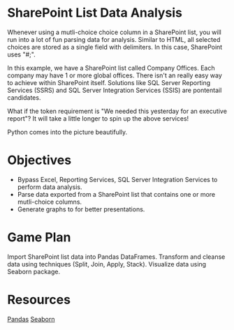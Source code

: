 # SharePoint List Data Analysis
Whenever using a mutli-choice choice column in a SharePoint list, you will run into a lot of fun parsing data for analysis. Similar to HTML, all selected choices are stored as a single field with delimiters. In this case, SharePoint uses "#;".

In this example, we have a SharePoint list called Company Offices. Each company may have 1 or more global offices. There isn't an really easy way to achieve within SharePoint itself. Solutions like SQL Server Reporting Services (SSRS) and SQL Server Integration Services (SSIS) are pontentail candidates. 

What if the token requirement is "We needed this yesterday for an executive report"? It will take a little longer to spin up the above services!

Python comes into the picture beautifully.


# Objectives
* Bypass Excel, Reporting Services, SQL Server Integration Services to perform data analysis. 
* Parse data exported from a SharePoint list that contains one or more mutli-choice columns.
* Generate graphs to for better presentations.


# Game Plan
Import SharePoint list data into Pandas DataFrames.
Transform and cleanse data using techniques (Split, Join, Apply, Stack).
Visualize data using Seaborn package.


# Resources
<a href="http://pandas.pydata.org/">Pandas</a>
<a href="https://stanford.edu/~mwaskom/software/seaborn/">Seaborn</a>
